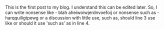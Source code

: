 This is the first post to my blog.
I understand this can be edited later.
So, I can write nonsense like - blah aheiwoiwjerdnvoefoij
or nonsense such as - harqquiligtpewg
or a discussion with little use, such as, should line 3 use like or should it use 'such as' as in line 4.
